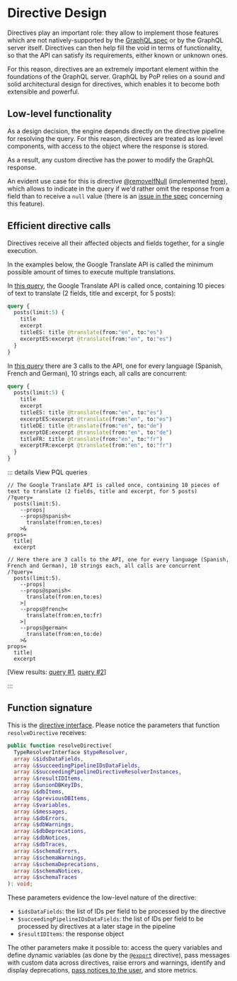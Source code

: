# Directive Design

Directives play an important role: they allow to implement those features which are not natively-supported by the [GraphQL spec](https://spec.graphql.org/) or by the GraphQL server itself. Directives can then help fill the void in terms of functionality, so that the API can satisfy its requirements, either known or unknown ones.

For this reason, directives are an extremely important element within the foundations of the GraphQL server. GraphQL by PoP relies on a sound and solid architectural design for directives, which enables it to become both extensible and powerful.

## Low-level functionality

As a design decision, the engine depends directly on the directive pipeline for resolving the query. For this reason, directives are treated as low-level components, with access to the object where the response is stored.

As a result, any custom directive has the power to modify the GraphQL response.

An evident use case for this is directive [@removeIfNull](/docs/operational/remove-if-null) (implemented [here](https://github.com/GraphQLByPoP/graphql/blob/3c1ae32f641b5540a7538e3df5d7d6ffeb93d53f/src/DirectiveResolvers/RemoveIfNullDirectiveResolver.php)), which allows to indicate in the query if we'd rather omit the response from a field than to receive a `null` value (there is an [issue in the spec](https://github.com/graphql/graphql-spec/issues/476) concerning this feature).

## Efficient directive calls

Directives receive all their affected objects and fields together, for a single execution.

In the examples below, the Google Translate API is called the minimum possible amount of times to execute multiple translations.

In [this query](https://newapi.getpop.org/graphiql/?query=query%20%7B%0A%20%20posts(limit%3A5)%20%7B%0A%20%20%20%20title%0A%20%20%20%20excerpt%0A%20%20%20%20titleES%3A%20title%20%40translate(from%3A%22en%22%2C%20to%3A%22es%22)%0A%20%20%20%20excerptES%3Aexcerpt%20%40translate(from%3A%22en%22%2C%20to%3A%22es%22)%0A%20%20%7D%0A%7D), the Google Translate API is called once, containing 10 pieces of text to translate (2 fields, title and excerpt, for 5 posts):

```graphql
query {
  posts(limit:5) {
    title
    excerpt
    titleES: title @translate(from:"en", to:"es")
    excerptES:excerpt @translate(from:"en", to:"es")
  }
}
```

In [this query](https://newapi.getpop.org/graphiql/?query=query%20%7B%0A%20%20posts(limit%3A5)%20%7B%0A%20%20%20%20title%0A%20%20%20%20excerpt%0A%20%20%20%20titleES%3A%20title%20%40translate(from%3A%22en%22%2C%20to%3A%22es%22)%0A%20%20%20%20excerptES%3Aexcerpt%20%40translate(from%3A%22en%22%2C%20to%3A%22es%22)%0A%20%20%20%20titleDE%3A%20title%20%40translate(from%3A%22en%22%2C%20to%3A%22de%22)%0A%20%20%20%20excerptDE%3Aexcerpt%20%40translate(from%3A%22en%22%2C%20to%3A%22de%22)%0A%20%20%20%20titleFR%3A%20title%20%40translate(from%3A%22en%22%2C%20to%3A%22fr%22)%0A%20%20%20%20excerptFR%3Aexcerpt%20%40translate(from%3A%22en%22%2C%20to%3A%22fr%22)%0A%20%20%7D%0A%7D) there are 3 calls to the API, one for every language (Spanish, French and German), 10 strings each, all calls are concurrent:

```graphql
query {
  posts(limit:5) {
    title
    excerpt
    titleES: title @translate(from:"en", to:"es")
    excerptES:excerpt @translate(from:"en", to:"es")
    titleDE: title @translate(from:"en", to:"de")
    excerptDE:excerpt @translate(from:"en", to:"de")
    titleFR: title @translate(from:"en", to:"fr")
    excerptFR:excerpt @translate(from:"en", to:"fr")
  }
}
```

::: details View PQL queries

```less
// The Google Translate API is called once, containing 10 pieces of text to translate (2 fields, title and excerpt, for 5 posts)
/?query=
  posts(limit:5).
    --props|
    --props@spanish<
      translate(from:en,to:es)
    >&
props=
  title|
  excerpt

// Here there are 3 calls to the API, one for every language (Spanish, French and German), 10 strings each, all calls are concurrent
/?query=
  posts(limit:5).
    --props|
    --props@spanish<
      translate(from:en,to:es)
    >|
    --props@french<
      translate(from:en,to:fr)
    >|
    --props@german<
      translate(from:en,to:de)
    >&
props=
  title|
  excerpt
```

[View results: <a href="https://newapi.getpop.org/api/graphql/?query=posts(limit:5).--props%7C--props@spanish<translate(from:en,to:es)>&amp;props=title%7Cexcerpt">query #1</a>, <a href="https://newapi.getpop.org/api/graphql/?query=posts(limit:5).--props%7C--props@spanish%3Ctranslate(from:en,to:es)%3E%7C--props@french%3Ctranslate(from:en,to:fr)%3E%7C--props@german%3Ctranslate(from:en,to:de)%3E&amp;props=title%7Cexcerpt">query #2</a>]

:::

## Function signature

This is the [directive interface](https://github.com/getpop/component-model/blob/b2ef9fe693c69a6d4c4b549519eb236f527b841d/src/DirectiveResolvers/DirectiveResolverInterface.php#L113). Please notice the parameters that function `resolveDirective` receives:

```php
public function resolveDirective(
  TypeResolverInterface $typeResolver,
  array &$idsDataFields,
  array &$succeedingPipelineIDsDataFields,
  array &$succeedingPipelineDirectiveResolverInstances,
  array &$resultIDItems,
  array &$unionDBKeyIDs,
  array &$dbItems,
  array &$previousDBItems,
  array &$variables,
  array &$messages,
  array &$dbErrors,
  array &$dbWarnings,
  array &$dbDeprecations,
  array &$dbNotices,
  array &$dbTraces,
  array &$schemaErrors,
  array &$schemaWarnings,
  array &$schemaDeprecations,
  array &$schemaNotices,
  array &$schemaTraces
): void;
```

These parameters evidence the low-level nature of the directive:

- `$idsDataFields`: the list of IDs per field to be processed by the directive
- `$succeedingPipelineIDsDataFields`: the list of IDs per field to be processed by directives at a later stage in the pipeline
- `$resultIDItems`: the response object

The other parameters make it possible to: access the query variables and define dynamic variables (as done by the [`@export`](https://github.com/GraphQLByPoP/graphql/blob/3c1ae32f641b5540a7538e3df5d7d6ffeb93d53f/src/DirectiveResolvers/ExportDirectiveResolver.php) directive), pass messages with custom data across directives, raise errors and warnings, identify and display deprecations, [pass notices to the user](/docs/operational/proactive-feedback), and store metrics.